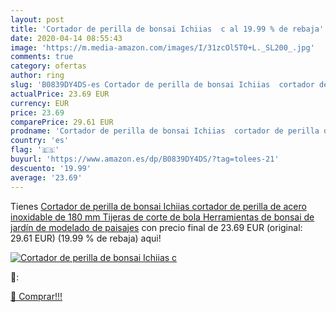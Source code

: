 ```yaml
---
layout: post
title: 'Cortador de perilla de bonsai Ichiias  c al 19.99 % de rebaja'
date: 2020-04-14 08:55:43
image: 'https://m.media-amazon.com/images/I/31zcOl5T0+L._SL200_.jpg'
comments: true
category: ofertas
author: ring
slug: 'B0839DY4DS-es Cortador de perilla de bonsai Ichiias  cortador de perilla de acero inoxidable de 180 mm Tijeras de corte de bola Herramientas de bonsai de jardín de modelado de paisajes'
actualPrice: 23.69 EUR
currency: EUR
price: 23.69
comparePrice: 29.61 EUR
prodname: 'Cortador de perilla de bonsai Ichiias  cortador de perilla de acero inoxidable de 180 mm Tijeras de corte de bola Herramientas de bonsai de jardín de modelado de paisajes'
country: 'es'
flag: '🇪🇸'
buyurl: 'https://www.amazon.es/dp/B0839DY4DS/?tag=tolees-21'
descuento: '19.99'
average: '23.69'
---
```


Tienes [Cortador de perilla de bonsai Ichiias  cortador de perilla de acero inoxidable de 180 mm Tijeras de corte de bola Herramientas de bonsai de jardín de modelado de paisajes](https://www.amazon.es/dp/B0839DY4DS/?tag=tolees-21) con precio final de  23.69 EUR (original: 29.61 EUR) (19.99 %  de rebaja) aqui!

[![Cortador de perilla de bonsai Ichiias  c](https://m.media-amazon.com/images/I/31zcOl5T0+L._SL200_.jpg)](https://www.amazon.es/dp/B0839DY4DS/?tag=tolees-21)

🔎:


[🛒 Comprar!!!](https://www.amazon.es/dp/B0839DY4DS/?tag=tolees-21)
